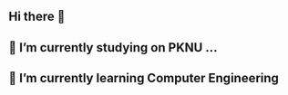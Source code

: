 ## Hi there 👋
## 🔭 I’m currently studying on PKNU  ...
## 🌱 I’m currently learning Computer Engineering

<!--
**hongwoomin02/hongwoomin02** is a ✨ _special_ ✨ repository because its `README.md` (this file) appears on your GitHub profile.

Here are some ideas to get you started:

